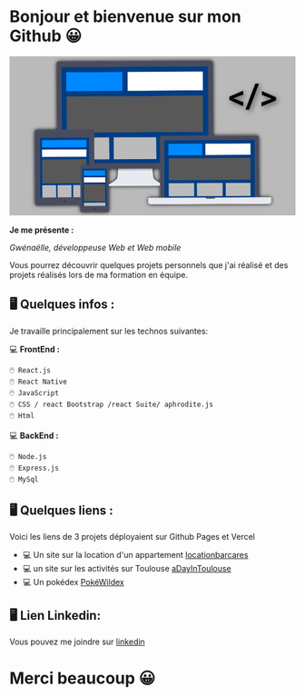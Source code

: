 # Bonjour et bienvenue sur mon Github 😀

![Alt image](/assets/image.png)

**Je me présente :**

*Gwénaëlle, développeuse Web et Web mobile*

Vous pourrez découvrir quelques projets personnels que j'ai réalisé et des projets réalisés lors de ma formation en équipe.

## 🖥️ Quelques infos :

Je travaille principalement sur les technos suivantes:

 💻 **FrontEnd :**

    🖱️ React.js 
    🖱️ React Native
    🖱️ JavaScript
    🖱️ CSS / react Bootstrap /react Suite/ aphrodite.js 
    🖱️ Html

 💻 **BackEnd :**

    🖱️ Node.js
    🖱️ Express.js
    🖱️ MySql

## 🖥️ Quelques liens :

Voici les liens de  3 projets déployaient sur Github Pages et Vercel

* 💻 Un site sur la location d'un appartement [locationbarcares](https://barcares-aj8sq9wjp-locationbarcares.vercel.app/)
* 💻 un site sur les activités sur Toulouse [aDayInToulouse](https://gwen31.github.io/aDayInToulouse/)
* 💻 Un pokédex [PokéWildex](https://pokewildex-3b8gwzbhx-pokewildex.vercel.app/)

## 🖥️ Lien Linkedin:

Vous pouvez me joindre sur [linkedin](https://www.linkedin.com/in/merle-gw%C3%A9na%C3%ABlle/)

# Merci beaucoup 😀
